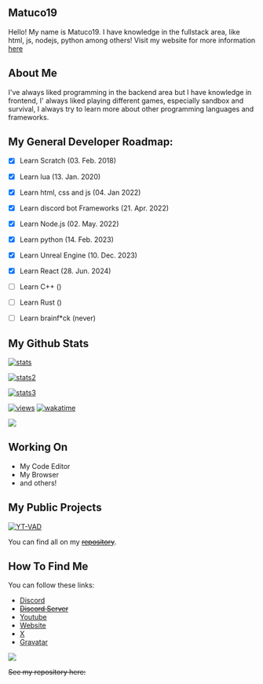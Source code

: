<h2> Matuco19 </h2>

Hello! My name is Matuco19. I have knowledge in the fullstack area, like html, js, nodejs, python among others! 
Visit my website for more information [here](https://matuco19.com)

<h2>About Me</h2>

I've always liked programming in the backend area but I have knowledge in frontend, I' always liked playing different games, especially sandbox and survival, I always try to learn more about other programming languages and frameworks. 

<h2>My General Developer Roadmap:</h2>

- [x] Learn Scratch (03. Feb. 2018)
- [x] Learn lua (13. Jan. 2020)
- [x] Learn html, css and js (04. Jan 2022)
- [x] Learn discord bot Frameworks (21. Apr. 2022)
- [x] Learn Node.js (02. May. 2022)
- [x] Learn python (14. Feb. 2023)
- [x] Learn Unreal Engine (10. Dec. 2023)
- [x] Learn React (28. Jun. 2024)
- [ ] Learn C++ ()
- [ ] Learn Rust ()
- [ ] Learn brainf*ck (never)


<h2>My Github Stats</h2>

[![stats](https://github-readme-stats.vercel.app/api?username=Matuco19&theme=transparent&show_icons=true&hide_border=true&count_private=true)](https://github.com/Matuco19)

[![stats2](https://github-readme-stats.vercel.app/api/top-langs/?username=Matuco19&theme=transparent&show_icons=true&hide_border=true&layout=compact)](https://github.com/Matuco19)

[![stats3](https://github-readme-stats.vercel.app/api/wakatime?username=Matuco19&layout=compact&langs_count=5&theme=transparent&hide=text,shell,powershell,bash,markdown)](https://github.com/Matuco19)

[![views](https://komarev.com/ghpvc/?username=Matuco19&style=flat-square&color=blue)](https://github.com/Matuco19)
[![wakatime](https://wakatime.com/badge/user/b9e360ea-9fbd-4493-b337-e47fc9736978.svg)](https://wakatime.com/@b9e360ea-9fbd-4493-b337-e47fc9736978)

![](https://github-contributor-stats.vercel.app/api?username=Matuco19&limit=5&theme=transparent&combine_all_yearly_contributions=true)

<h2>Working On</h2>

- My Code Editor
- My Browser
- and others!

<h2>My Public Projects</h2>

[![YT-VAD](https://github-readme-stats.vercel.app/api/pin?username=Matuco19\&repo=yt-vad\&theme=transparent)](https://github.com/Matuco19/yt-vad)


You can find all on my ~~[repository]()~~.

<h2>How To Find Me</h2>
You can follow these links:

- [Discord](https://discordapp.com/users/877284350713004083)
- ~~[Discord Server]()~~
- [Youtube](https://www.youtube.com/channel/UCi2GHTV155hduAwX1hRE2Kw)
- [Website](https://matuco19.com)
- [ X ](https://twitter.com/Matuco19_DEV)
- [Gravatar](https://gravatar.com/matuco19)


![](https://quotes-github-readme.vercel.app/api?type=horizontal&theme=dark)

~~See my repository here:~~

